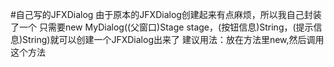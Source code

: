 #自己写的JFXDialog
由于原本的JFXDialog创建起来有点麻烦，所以我自己封装了一个
只需要new MyDialog((父窗口)Stage stage，(按钮信息)String，(提示信息)String)就可以创建一个JFXDialog出来了
建议用法：放在方法里new,然后调用这个方法
